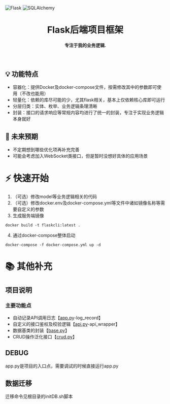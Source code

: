 ![Flask](https://img.shields.io/badge/flask-v2.0+-blue)
![SQLAlchemy](https://img.shields.io/badge/SQLAlchemy-v1.4+-blue)
<br/>
<h1 align="center">
Flask后端项目框架
</h1>
<h4 align="center">专注于我的业务逻辑.</h4>

[//]: # (<h4 align="center">)

[//]: # (  <a href="https://placehold">Quickstart</a> |)

[//]: # (  <a href="https://placehold/">Docs</a> |)

[//]: # (  <a href="https://placehold">Tutorials</a> |)

[//]: # (</h4>)
<br/>

## 💡 功能特点

- 容器化：提供Docker及docker-compose文件，按需修改其中的参数即可使用（不改也能用）
- 轻量化：依赖的库尽可能的少，尤其flask相关，基本上仅依赖核心库即可运行
- 分层归类：实体、枚举、业务逻辑条理清晰
- 封装：接口的请求响应等常规内容均进行了统一的封装，专注于实现业务逻辑本身就好

## 🔮 未来预期

- 不定期想到哪些优化项再补充完善
- 可能会考虑加入WebSocket类接口，但是暂时没想好具体的应用场景

# ⚡ 快速开始

1. （可选）修改model等业务逻辑相关的代码
2. （可选）修改docker.env及docker-compose.yml等文件中诸如镜像名称等需要自定义的参数
3. 生成服务端镜像

```生成服务端镜像
docker build -t flaskcli:latest .
```

4. 通过docker-compose整体启动

```启动docker-compose
docker-compose -f docker-compose.yml up -d
```

# 📚 其他补充

## 项目说明

### 主要功能点

- 自动记录API调用日志【[app.py](app.py)-log_record】
- 自定义的接口鉴权及校验逻辑【[api.py](utils%2Fapi.py)-api_wrapper】
- 数据基类的封装【[base.py](models%2Fbase.py)】
- CRUD操作泛化接口【[crud.py](apis%2Fv1%2Fcrud.py)】

## DEBUG

app.py是项目的入口点，需要调试的时候直接运行app.py

## 数据迁移

迁移命令见根目录的initDB.sh脚本
